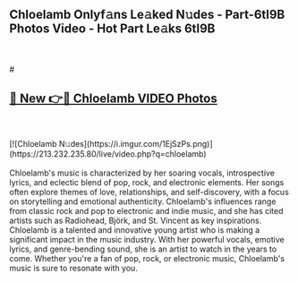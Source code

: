 ## Chloelamb Onlyf𝚊ns Le𝚊ked N𝚞des - Part-6tI9B Photos Video - Hot Part Le𝚊ks 6tI9B
<br>
<br>
# <h2><a href="https://213.232.235.80/live/video.php?q=chloelamb">🔗 New 👉🔴 Chloelamb VIDEO Photos</a></h2>
<br>
<br>
[![Chloelamb N𝚞des](https://i.imgur.com/1EjSzPs.png)](https://213.232.235.80/live/video.php?q=chloelamb)
<br>
<br>
Chloelamb's music is characterized by her soaring vocals, introspective lyrics, and eclectic blend of pop, rock, and electronic elements. Her songs often explore themes of love, relationships, and self-discovery, with a focus on storytelling and emotional authenticity. Chloelamb's influences range from classic rock and pop to electronic and indie music, and she has cited artists such as Radiohead, Björk, and St. Vincent as key inspirations. Chloelamb is a talented and innovative young artist who is making a significant impact in the music industry. With her powerful vocals, emotive lyrics, and genre-bending sound, she is an artist to watch in the years to come. Whether you're a fan of pop, rock, or electronic music, Chloelamb's music is sure to resonate with you.
<br>
<br>